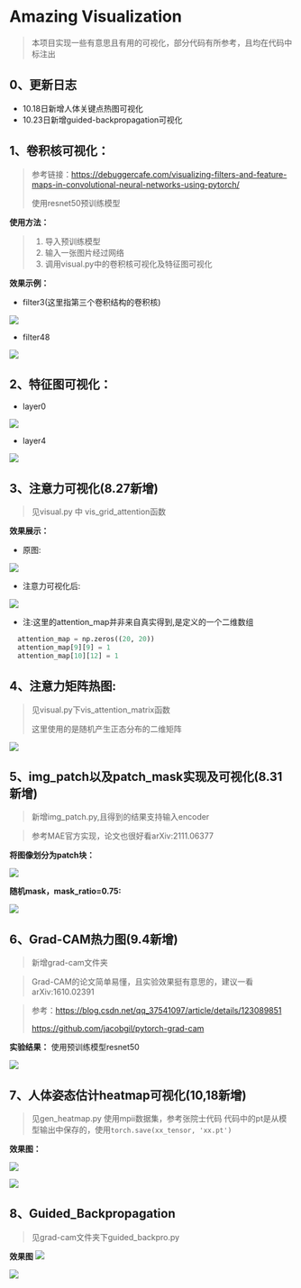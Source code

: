 # Amazing Visualization

> 本项目实现一些有意思且有用的可视化，部分代码有所参考，且均在代码中标注出

## 0、更新日志
- 10.18日新增人体关键点热图可视化
- 10.23日新增guided-backpropagation可视化

## 1、卷积核可视化：
> 参考链接：https://debuggercafe.com/visualizing-filters-and-feature-maps-in-convolutional-neural-networks-using-pytorch/
> 
> 使用resnet50预训练模型

  **使用方法：**
> 1. 导入预训练模型
> 2. 输入一张图片经过网络
> 3. 调用visual.py中的卷积核可视化及特征图可视化

  **效果示例：**
  - filter3(这里指第三个卷积结构的卷积核)
  
  ![](imgs_out/filter_3.png)
  - filter48
  
  ![](imgs_out/filter_48.png)
  
## 2、特征图可视化：
  - layer0

  ![](imgs_out/layer_0.png)
  - layer4

  ![](imgs_out/layer_4.png)
  
## 3、注意力可视化(8.27新增)
  
> 见visual.py 中 vis_grid_attention函数

  **效果展示：**  
  - 原图:
  
  ![](imgs_in/dog_1.jpg)
  - 注意力可视化后:
  
  ![](imgs_out/dog_1_with_attention.jpg)
  - 注:这里的attention_map并非来自真实得到,是定义的一个二维数组
  ```python
    attention_map = np.zeros((20, 20))
    attention_map[9][9] = 1
    attention_map[10][12] = 1
  ```
## 4、注意力矩阵热图:
> 见visual.py下vis_attention_matrix函数
> 
> 这里使用的是随机产生正态分布的二维矩阵
  
  ![](imgs_out/attention_matrix_0.png)
  
## 5、img_patch以及patch_mask实现及可视化(8.31新增)
> 新增img_patch.py,且得到的结果支持输入encoder

> 参考MAE官方实现，论文也很好看arXiv:2111.06377
  
  **将图像划分为patch块：**
  
  ![](imgs_out/img_patch.png)
  
  **随机mask，mask_ratio=0.75:**
  
  ![](imgs_out/masked_patch.png)
  
## 6、Grad-CAM热力图(9.4新增)
> 新增grad-cam文件夹

> Grad-CAM的论文简单易懂，且实验效果挺有意思的，建议一看arXiv:1610.02391

> 参考：https://blog.csdn.net/qq_37541097/article/details/123089851
> 
> https://github.com/jacobgil/pytorch-grad-cam

**实验结果：**
使用预训练模型resnet50

![](imgs_out/grad-cam.png)

## 7、人体姿态估计heatmap可视化(10,18新增)
> 见gen_heatmap.py
> 使用mpii数据集，参考张院士代码
> 代码中的pt是从模型输出中保存的，使用`torch.save(xx_tensor, 'xx.pt')`

**效果图：**

![](imgs_out/all_in_one_11.jpg)

![](imgs_out/all_in_one_22.jpg)

## 8、Guided_Backpropagation
> 见grad-cam文件夹下guided_backpro.py

**效果图**
![](grad-cam/gb.jpg)

![](grad-cam/gb_dc.jpg)

